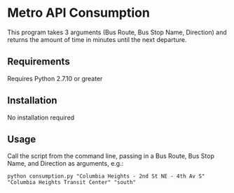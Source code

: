 # Metro API Consumption

This program takes 3 arguments (Bus Route, Bus Stop Name, Direction) and returns the amount of time in minutes until the next departure.

## Requirements

Requires Python 2.7.10 or greater

## Installation

No installation required

## Usage

Call the script from the command line, passing in a Bus Route, Bus Stop Name, and Direction as arguments, e.g.:

~~~
python consumption.py "Columbia Heights - 2nd St NE - 4th Av S" "Columbia Heights Transit Center" "south"
~~~